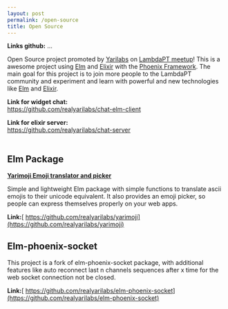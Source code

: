 ```yaml
---
layout: post
permalink: /open-source
title: Open Source
---
```

**Links github:** 
...

Open Source project promoted by [Yarilabs](/) on [LambdaPT meetup](https://www.meetup.com/Lambda-PT/)!
This is a awesome project using [Elm](http://elm-lang.org/) and [Elixir](https://elixir-lang.org/) with the [Phoenix Framework](http://phoenixframework.org/).
The main goal for this project is to join more people to the LambdaPT community and experiment and learn with powerful and new technologies like [Elm](http://elm-lang.org/) and [Elixir](https://elixir-lang.org/).

**Link for widget chat:**<br>
<https://github.com/realyarilabs/chat-elm-client>


**Link for elixir server:**<br>
<https://github.com/realyarilabs/chat-server><br><br>



## Elm Package

[**Yarimoji Emoji translator and picker**](https://github.com/realyarilabs/yarimoji)


Simple and lightweight Elm package with simple functions to translate ascii emojis to their unicode equivalent. 
It also provides an emoji picker, so people can express themselves properly on your web apps.  

**Link:**[ https://github.com/realyarilabs/yarimoji](https://github.com/realyarilabs/yarimoji)



## Elm-phoenix-socket

This project is a fork of elm-phoenix-socket package, with additional features like auto reconnect last n channels sequences after x time for the web socket connection not be closed. 

**Link:**[ https://github.com/realyarilabs/elm-phoenix-socket](https://github.com/realyarilabs/elm-phoenix-socket)
